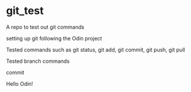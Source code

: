 # git_test
A repo to test out git commands

setting up git following the Odin project

Tested commands such as git status, git add, git commit, git push, git pull

Tested branch commands

commit

Hello Odin!
